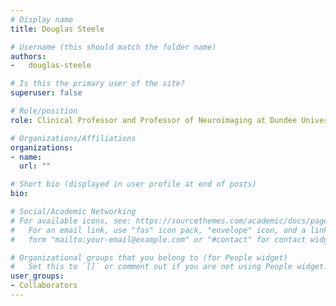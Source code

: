 ```yaml
---
# Display name
title: Douglas Steele

# Username (this should match the folder name)
authors:
-   douglas-steele

# Is this the primary user of the site?
superuser: false

# Role/position
role: Clinical Professor and Professor of Neuroimaging at Dundee University, and Honorary Consultant Psychiatrist at the Department of Neurology, NHS Tayside

# Organizations/Affiliations
organizations:
- name:
  url: ""

# Short bio (displayed in user profile at end of posts)
bio:

# Social/Academic Networking
# For available icons, see: https://sourcethemes.com/academic/docs/page-builder/#icons
#   For an email link, use "fas" icon pack, "envelope" icon, and a link in the
#   form "mailto:your-email@example.com" or "#contact" for contact widget.

# Organizational groups that you belong to (for People widget)
#   Set this to `[]` or comment out if you are not using People widget.
user_groups:
- Collaborators
---
```

